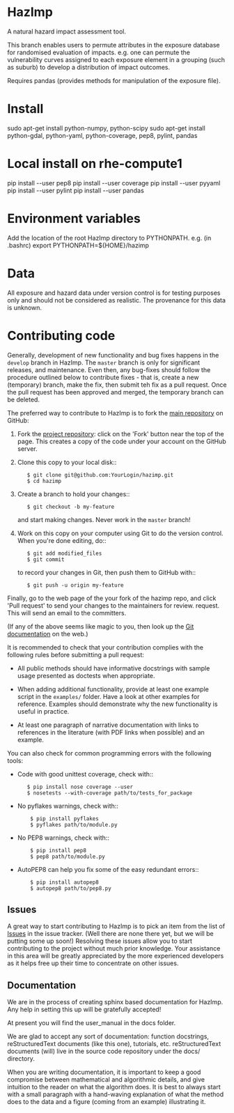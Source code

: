 HazImp
======

A natural hazard impact assessment tool.

This branch enables users to permute attributes in the exposure
database for randomised evaluation of impacts. e.g. one can permute
the vulnerability curves assigned to each exposure element in a
grouping (such as suburb) to develop a distribution of impact
outcomes.

Requires pandas (provides methods for manipulation of the exposure file).

Install
=======
sudo apt-get install python-numpy, python-scipy
sudo apt-get install python-gdal, python-yaml, python-coverage, pep8, pylint, pandas

Local install on rhe-compute1
=============================

  pip install --user pep8
  pip install --user coverage
  pip install --user pyyaml
  pip install --user pylint
  pip install --user pandas


Environment variables
=====================

Add the location of the root HazImp directory to PYTHONPATH. e.g. (in .bashrc)
export PYTHONPATH=${HOME}/hazimp

Data
==== 

All exposure and hazard data under version control is for
testing purposes only and should not be considered as realistic.  The
provenance for this data is unknown.

Contributing code
=================

Generally, development of new functionality and bug fixes happens in
the `develop` branch in HazImp.  The `master` branch is only for
significant releases, and maintenance. Even then, any bug-fixes should
follow the procedure outlined below to contribute fixes - that is,
create a new (temporary) branch, make the fix, then submit teh fix as
a pull request. Once the pull request has been approved and merged,
the temporary branch can be deleted.

The preferred way to contribute to HazImp is to fork the 
[main repository](http://github.com/GeoscienceAustralia/hazimp) on GitHub:

1. Fork the [project repository](http://github.com/GeoscienceAustralia/hazimp):
   click on the 'Fork' button near the top of the page. This creates
   a copy of the code under your account on the GitHub server.

2. Clone this copy to your local disk::

          $ git clone git@github.com:YourLogin/hazimp.git
          $ cd hazimp

3. Create a branch to hold your changes::

          $ git checkout -b my-feature

   and start making changes. Never work in the ``master`` branch!

4. Work on this copy on your computer using Git to do the version
   control. When you're done editing, do::

          $ git add modified_files
          $ git commit

   to record your changes in Git, then push them to GitHub with::

          $ git push -u origin my-feature

Finally, go to the web page of the your fork of the hazimp repo,
and click 'Pull request' to send your changes to the maintainers for
review. request. This will send an email to the committers.

(If any of the above seems like magic to you, then look up the 
[Git documentation](http://git-scm.com/documentation) on the web.)

It is recommended to check that your contribution complies with the
following rules before submitting a pull request:

-  All public methods should have informative docstrings with sample
   usage presented as doctests when appropriate.

-  When adding additional functionality, provide at least one
   example script in the ``examples/`` folder. Have a look at other
   examples for reference. Examples should demonstrate why the new
   functionality is useful in practice.

-  At least one paragraph of narrative documentation with links to
   references in the literature (with PDF links when possible) and
   an example.

You can also check for common programming errors with the following
tools:

-  Code with good unittest coverage, check with::

          $ pip install nose coverage --user
          $ nosetests --with-coverage path/to/tests_for_package

-  No pyflakes warnings, check with::

           $ pip install pyflakes
           $ pyflakes path/to/module.py

-  No PEP8 warnings, check with::

           $ pip install pep8
           $ pep8 path/to/module.py

-  AutoPEP8 can help you fix some of the easy redundant errors::

           $ pip install autopep8
           $ autopep8 path/to/pep8.py

Issues
------

A great way to start contributing to HazImp is to pick an item
from the list of [Issues](https://github.com/GeoscienceAustralia/hazimp/issues)
in the issue tracker. (Well there are none there yet, but we will be 
putting some up soon!) Resolving these issues allow you to start
contributing to the project without much prior knowledge. Your
assistance in this area will be greatly appreciated by the more
experienced developers as it helps free up their time to concentrate on
other issues.

Documentation
-------------

We are in the process of creating sphinx based documentation for HazImp. 
Any help in setting this up will be gratefully accepted!

At present you will find the user_manual in the docs folder. 

We are glad to accept any sort of documentation: function docstrings,
reStructuredText documents (like this one), tutorials, etc.
reStructuredText documents (will) live in the source code repository under the
docs/ directory.

When you are writing documentation, it is important to keep a good
compromise between mathematical and algorithmic details, and give
intuition to the reader on what the algorithm does. It is best to always
start with a small paragraph with a hand-waving explanation of what the
method does to the data and a figure (coming from an example)
illustrating it.
